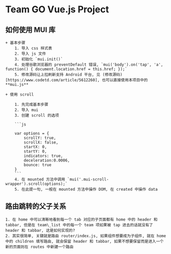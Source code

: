 # Team GO Vue.js Project

## 如何使用 MUI 库

    + 基本步骤
        1. 导入 css 样式表
        2. 导入 js 文件
        3. 初始化 `mui.init()`
        4. 处理谷歌浏览器的 preventDefault 错误, `mui('body').on('tap', 'a', function() { document.location.href = this.href; });`
        5. 修改源码让上拉刷新支持 Android 平台, 见 (修改源码)[https://www.codetd.com/article/5612260], 也可以直接使用本项目中的 **mui.js**

    + 使用 scroll

        1. 先完成基本步骤
        2. 导入 mui
        3. 创建 scroll 的选项

        ```js

        var options = {
            scrollY: true,
            scrollX: false,
            startX: 0,
            startY: 0,
            indicators: true,
            deceleration:0.0006,
            bounce: true
        }
        ```
        4. 在 mounted 方法中调用 `mui('.mui-scroll-wrapper').scroll(options);`
        5. 在此提一句, 一般在 mounted 方法中操作 DOM, 在 created 中操作 data
        
## 路由跳转的父子关系

    1. 在 home 中可以清晰地看到每一个 tab 对应的子页面都有 home 中的 header 和 tabbar, 但是在 team\_list 中的每一个 team 项如果被 tap 进去的话就没有了 header 和 tabbar, 这是如何实现的?
    2. 其实很简单, 关键就是路由 router/index.js, 如果组件想要成为子组件, 就在 home 中的 children 填写路由, 就会保留 header 和 tabbar, 如果不想要保留而是进入一个新的页面则在 routes 中新建一个路由